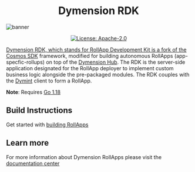 <!--
parent:
  order: false
-->

<div align="center">
  <h1> Dymension RDK </h1>
</div>

![banner](https://user-images.githubusercontent.com/109034310/204804891-bdc0f7bc-4b17-4b4a-99ff-25153d3887ee.jpg)


<div align="center">


</div>
<div align="center">
  <a href="https://github.com/dymensionxyz/rdk/blob/main/LICENSE">
    <img alt="License: Apache-2.0" src="https://img.shields.io/github/license/cosmos/cosmos-sdk.svg" />
</div>

Dymension RDK, which stands for RollApp Development Kit is a fork of the [Cosmos SDK](https://github.com/cosmos/cosmos-sdk) framework, modified for building autonomous RollApps (app-specfic-rollups) on top of the [Dymension Hub](https://github.com/dymensionxyz/dymension). 
The RDK is the server-side application designated for the RollApp deployer to implement custom business logic alongside the pre-packaged modules. The RDK  couples with the [Dymint](https://github.com/dymensionxyz/dymint) client to form a RollApp. 

**Note**: Requires [Go 1.18](https://go.dev/)

## Build Instructions
Get started with [building RollApps](https://docs.dymension.xyz/developers/getting-started/intro) 

## Learn more
For more information about Dymension RollApps please visit the [documentation center](https://docs.dymension.xyz/)

